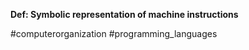 **Def: Symbolic representation of machine instructions**

#computerorganization #programming_languages 